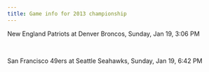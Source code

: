 ```yaml
---
title: Game info for 2013 championship
---
```

New England Patriots at Denver Broncos, Sunday, Jan 19, 3:06 PM


<br/>

San Francisco 49ers at Seattle Seahawks, Sunday, Jan 19, 6:42 PM

